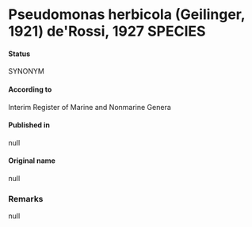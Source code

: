 # Pseudomonas herbicola (Geilinger, 1921) de'Rossi, 1927 SPECIES

#### Status
SYNONYM

#### According to
Interim Register of Marine and Nonmarine Genera

#### Published in
null

#### Original name
null

### Remarks
null